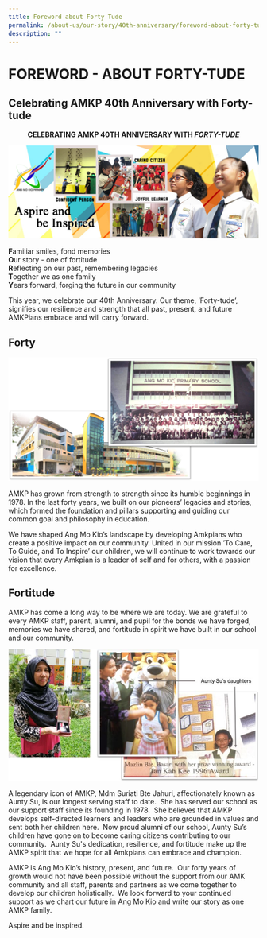 ```yaml
---
title: Foreword about Forty Tude
permalink: /about-us/our-story/40th-anniversary/foreword-about-forty-tude/
description: ""
---
```


# FOREWORD - ABOUT FORTY-TUDE


## Celebrating AMKP 40th Anniversary with Forty-tude


<b><center>CELEBRATING AMKP 40TH ANNIVERSARY WITH <i>FORTY-TUDE</i></center></b>
	
![](/images/About%20Us/40th%20Anniversary/Banner.png)
	
	
**F**amiliar smiles, fond memories  <br>
**O**ur story - one of fortitude<br>
**R**eflecting on our past, remembering legacies<br>
**T**ogether we as one family<br>
**Y**ears forward, forging the future in our community

This year, we celebrate our 40th Anniversary. Our theme, ‘Forty-tude’, signifies our resilience and strength that all past, present, and future AMKPians embrace and will carry forward.


## Forty

![](/images/About%20Us/40th%20Anniversary/Humblebeginningstonow.png)

AMKP has grown from strength to strength since its humble beginnings in 1978. In the last forty years, we built on our pioneers’ legacies and stories, which formed the foundation and pillars supporting and guiding our common goal and philosophy in education.  
  
We have shaped Ang Mo Kio’s landscape by developing Amkpians who create a positive impact on our community. United in our mission ’To Care, To Guide, and To Inspire’ our children, we will continue to work towards our vision that every Amkpian is a leader of self and for others, with a passion for excellence.

## Fortitude


AMKP has come a long way to be where we are today. We are grateful to every AMKP staff, parent, alumni, and pupil for the bonds we have forged, memories we have shared, and fortitude in spirit we have built in our school and our community.

![](/images/About%20Us/40th%20Anniversary/foreword%20about%20forty%20tude%203.jpg)

A legendary icon of AMKP, Mdm Suriati Bte Jahuri, affectionately known as Aunty Su, is our longest serving staff to date.  She has served our school as our support staff since its founding in 1978.  She believes that AMKP develops self-directed learners and leaders who are grounded in values and sent both her children here.  Now proud alumni of our school, Aunty Su’s children have gone on to become caring citizens contributing to our community.  Aunty Su's dedication, resilience, and fortitude make up the AMKP spirit that we hope for all Amkpians can embrace and champion.  

AMKP is Ang Mo Kio’s history, present, and future.  Our forty years of growth would not have been possible without the support from our AMK community and all staff, parents and partners as we come together to develop our children holistically.  We look forward to your continued support as we chart our future in Ang Mo Kio and write our story as one AMKP family. 

Aspire and be inspired.
